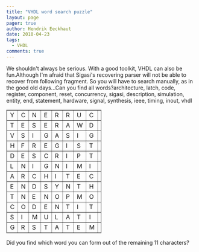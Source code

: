 ```yaml
---
title: "VHDL word search puzzle"
layout: page 
pager: true
author: Hendrik Eeckhaut
date: 2010-04-23
tags: 
  - VHDL
comments: true
---
```

<div class="content">
We shouldn't always be serious. With a good toolkit, VHDL can also be fun.Although I'm afraid that Sigasi's recovering parser will not be able to recover from following fragment. So you will have to search manually, as in the good old days...Can you find all words?architecture, latch, code, register, component, reset, concurrency, sigasi, description, simulation, entity, end, statement, hardware, signal, synthesis, ieee, timing, inout, vhdl<div style="width: 50%;"><table border="1"><tr><td>Y</td><td>C</td><td>N</td><td>E</td><td>R</td><td>R</td><td>U</td><td>C</td><td>N</td><td>O</td><td>C</td><td>A</td></tr><tr><td>T</td><td>E</td><td>S</td><td>E</td><td>R</td><td>A</td><td>W</td><td>D</td><td>R</td><td>A</td><td>H</td><td>L</td></tr><tr><td>V</td><td>S</td><td>I</td><td>G</td><td>A</td><td>S</td><td>I</td><td>G</td><td>N</td><td>A</td><td>L</td><td>A</td></tr><tr><td>H</td><td>F</td><td>R</td><td>E</td><td>G</td><td>I</td><td>S</td><td>T</td><td>E</td><td>R</td><td>C</td><td>T</td></tr><tr><td>D</td><td>E</td><td>S</td><td>C</td><td>R</td><td>I</td><td>P</td><td>T</td><td>I</td><td>O</td><td>N</td><td>C</td></tr><tr><td>L</td><td>N</td><td>I</td><td>G</td><td>N</td><td>I</td><td>M</td><td>I</td><td>T</td><td>E</td><td>O</td><td>H</td></tr><tr><td>A</td><td>R</td><td>C</td><td>H</td><td>I</td><td>T</td><td>E</td><td>C</td><td>T</td><td>U</td><td>R</td><td>E</td></tr><tr><td>E</td><td>N</td><td>D</td><td>S</td><td>Y</td><td>N</td><td>T</td><td>H</td><td>E</td><td>S</td><td>I</td><td>S</td></tr><tr><td>T</td><td>N</td><td>E</td><td>N</td><td>O</td><td>P</td><td>M</td><td>O</td><td>C</td><td>T</td><td>N</td><td>I</td></tr><tr><td>C</td><td>O</td><td>D</td><td>E</td><td>N</td><td>T</td><td>I</td><td>T</td><td>Y</td><td>R</td><td>O</td><td>E</td></tr><tr><td>S</td><td>I</td><td>M</td><td>U</td><td>L</td><td>A</td><td>T</td><td>I</td><td>O</td><td>N</td><td>U</td><td>E</td></tr><tr><td>G</td><td>R</td><td>S</td><td>T</td><td>A</td><td>T</td><td>E</td><td>M</td><td>E</td><td>N</td><td>T</td><td>E</td></tr></table></div>Did you find which word you can form out of the remaining 11 characters?  </div>

